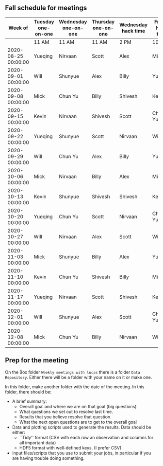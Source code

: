 ## Fall schedule for meetings

Week of | Tuesday one-on-one | Wednesday one-on-one | Thursday one-on-one | Wednesday hack time | Friday hack time 
--------|--------------------|-----------|---------|---------------------|--------------------
| | 11 AM | 11 AM | 11 AM | 2 PM | 10 AM 
2020-08-25 00:00:00|Yueqing|Nirvaan|Scott|Alex|Mick
2020-09-01 00:00:00|Will|Shunyue|Alex|Billy|Yueqing
2020-09-08 00:00:00|Mick|Chun Yu|Billy|Shivesh|Kevin
2020-09-15 00:00:00|Kevin|Nirvaan|Shivesh|Scott|Chun Yu
2020-09-22 00:00:00|Yueqing|Shunyue|Scott|Nirvaan|Will
2020-09-29 00:00:00|Will|Chun Yu|Alex|Billy|Yueqing
2020-10-06 00:00:00|Mick|Nirvaan|Billy|Alex|Mick
2020-10-13 00:00:00|Kevin|Shunyue|Shivesh|Shivesh|Kevin
2020-10-20 00:00:00|Yueqing|Chun Yu|Scott|Nirvaan|Chun Yu
2020-10-27 00:00:00|Will|Nirvaan|Alex|Scott|Will
2020-11-03 00:00:00|Mick|Shunyue|Billy|Alex|Yueqing
2020-11-10 00:00:00|Kevin|Chun Yu|Shivesh|Billy|Mick
2020-11-17 00:00:00|Yueqing|Nirvaan|Scott|Shivesh|Kevin
2020-12-01 00:00:00|Will|Shunyue|Alex|Scott|Chun Yu
2020-12-08 00:00:00|Mick|Chun Yu|Billy|Nirvaan|Will

## Prep for the meeting

On the Box folder `Weekly meetings with lucas` there is a folder `Data Repository`. Either there will be a folder with your name on it or make one. 

In this folder, make another folder with the date of the meeting. In this folder, there should be: 
 * A brief summary: 
    - Overall goal and where we are on that goal (big questions)
    - What questions we set out to resolve last time. 
    - Results that you believe resolve that question. 
    - What the next open questions are to get to the overall goal
* Data and plotting scripts used to generate the results. Data should be either:
    - ``Tidy'' format (CSV with each row an observation and columns for all important data)
    - HDF5 format with well-defined keys. (I prefer CSV)
* Input files/scripts that you use to submit your jobs, in particular if you are having trouble doing something.